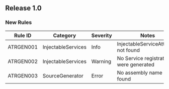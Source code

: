 ## Release 1.0

### New Rules

 Rule ID   | Category           | Severity | Notes                                   
-----------|--------------------|----------|-----------------------------------------
 ATRGEN001 | InjectableServices | Info     | InjectableServiceAttribute not found    
 ATRGEN002 | InjectableServices | Warning  | No Service registrations were generated 
 ATRGEN003 | SourceGenerator    | Error    | No assembly name was found              